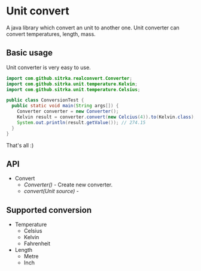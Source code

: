 # Unit convert

A java library which convert an unit to another one. Unit converter can convert temperatures, length, mass.

## Basic usage

Unit converter is very easy to use.
```java
import com.github.sitrka.realconvert.Converter;
import com.github.sitrka.unit.temperature.Kelvin;
import com.github.sitrka.unit.temperature.Celsius;

public class ConversionTest {
  public static void main(String args[]) {
    Converter converter = new Converter();
    Kelvin result = converter.convert(new Celcius(4)).to(Kelvin.class);
    System.out.println(result.getValue()); // 274.15
  }  
}
```

That's all :)

## API
* Convert
  * _*Converter()*_ - Create new converter.
  * _*convert(Unit source)*_ -

## Supported conversion

* Temperature
  * Celsius
  * Kelvin
  * Fahrenheit
* Length
  * Metre
  * Inch